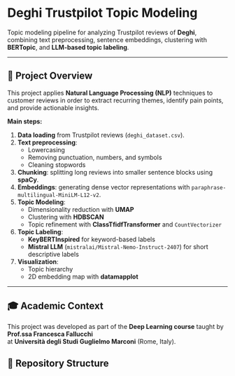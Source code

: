 # Deghi Trustpilot Topic Modeling

Topic modeling pipeline for analyzing Trustpilot reviews of **Deghi**, combining text preprocessing, sentence embeddings, clustering with **BERTopic**, and **LLM-based topic labeling**.

---

## 📌 Project Overview
This project applies **Natural Language Processing (NLP)** techniques to customer reviews in order to extract recurring themes, identify pain points, and provide actionable insights.

**Main steps:**
1. **Data loading** from Trustpilot reviews (`deghi_dataset.csv`).
2. **Text preprocessing**:
   - Lowercasing
   - Removing punctuation, numbers, and symbols
   - Cleaning stopwords
3. **Chunking**: splitting long reviews into smaller sentence blocks using **spaCy**.
4. **Embeddings**: generating dense vector representations with `paraphrase-multilingual-MiniLM-L12-v2`.
5. **Topic Modeling**: 
   - Dimensionality reduction with **UMAP**
   - Clustering with **HDBSCAN**
   - Topic refinement with **ClassTfidfTransformer** and `CountVectorizer`
6. **Topic Labeling**:
   - **KeyBERTInspired** for keyword-based labels
   - **Mistral LLM** (`mistralai/Mistral-Nemo-Instruct-2407`) for short descriptive labels
7. **Visualization**:
   - Topic hierarchy
   - 2D embedding map with **datamapplot**

---

## 🎓 Academic Context
This project was developed as part of the **Deep Learning course** taught by **Prof.ssa Francesca Fallucchi**  
at **Università degli Studi Guglielmo Marconi** (Rome, Italy).


## 📂 Repository Structure
